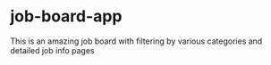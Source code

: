 # job-board-app
This is an amazing job board with filtering by various categories and detailed job info pages
